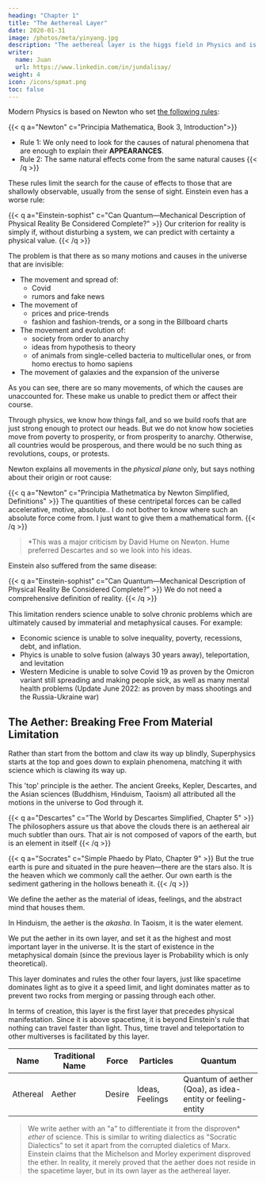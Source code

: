 ```yaml
---
heading: "Chapter 1"
title: "The Aethereal Layer"
date: 2020-01-31
image: /photos/meta/yinyang.jpg
description: "The aethereal layer is the higgs field in Physics and is the highest physical layer"
writer:
  name: Juan
  url: https://www.linkedin.com/in/jundalisay/
weight: 4
icon: /icons/spmat.png
toc: false
---
```




Modern Physics is based on Newton who set [the following rules](/research/newton/principia/book-3/1-introduction):  

{{< q a="Newton" c="Principia Mathematica, Book 3, Introduction">}}
- Rule 1: We only need to look for the causes of natural phenomena that are enough to explain their **APPEARANCES**.  
- Rule 2: The same natural effects come from the same natural causes
{{< /q >}}


These rules limit the search for the cause of effects to those that are shallowly observable, usually from the sense of sight. Einstein even has a worse rule:

{{< q a="Einstein-sophist" c="Can Quantum—Mechanical Description of Physical Reality Be Considered Complete?" >}}
Our criterion for reality is simply if, without disturbing a system, we can predict with certainty a physical value.
{{< /q >}}


The problem is that there as so many motions and causes in the universe that are invisible:

- The movement and spread of:
  - Covid
  - rumors and fake news
- The movement of
  - prices and price-trends
  - fashion and fashion-trends, or a song in the Billboard charts
- The movement and evolution of:
  - society from order to anarchy
  - ideas from hypothesis to theory 
  - of animals from single-celled bacteria to multicellular ones, or from homo erectus to homo sapiens  
- The movement of galaxies and the expansion of the universe


As you can see, there are so many movements, of which the causes are unaccounted for. These make us unable to predict them or affect their course. 

Through physics, we know how things fall, and so we build roofs that are just strong enough to protect our heads. But we do not know how societies move from poverty to prosperity, or from  prosperity to anarchy. Otherwise, all countries would be prosperous, and there would be no such thing as revolutions, coups, or protests. 

Newton explains all movements in the *physical plane* only, but says nothing about their origin or root cause<!-- . This is seen in Newton being unable to explain* where gravity or mass comes from -->:

{{< q a="Newton" c="Principia Mathetmatica by Newton Simplified, Definitions" >}}
The quantities of these centripetal forces can be called accelerative, motive, absolute.. I do not bother to know where such an absolute force come from. I just want to give them a mathematical form.
{{< /q >}}

> *This was a major criticism by David Hume on Newton. Hume preferred Descartes and so we look into his ideas.


Einstein also suffered from the same disease:

{{< q a="Einstein-sophist" c="Can Quantum—Mechanical Description of Physical Reality Be Considered Complete?" >}}
We do not need a comprehensive deﬁnition of reality.
{{< /q >}}


This limitation renders science unable to solve chronic problems which are ultimately caused by immaterial and metaphysical causes. For example: 

- Economic science is unable to solve inequality, poverty, recessions, debt, and inflation. 
- Phyics is unable to solve fusion (always 30 years away), teleportation, and levitation
- Western Medicine is unable to solve Covid 19 as proven by the Omicron variant still spreading and making people sick, as well as many mental health problems (Update June 2022: as proven by mass shootings and the Russia-Ukraine war)




## The Aether: Breaking Free From Material Limitation

Rather than start from the bottom and claw its way up blindly, Superphysics starts at the top and goes down to explain phenomena, matching it with science which is clawing its way up. 

This 'top' principle is the aether. <!-- To solve such problems, we bring back the pre-Newtonian sciences of natural philosophy which were integrated with metaphysics. For example, --> The ancient Greeks, Kepler, Descartes, and the Asian sciences (Buddhism, Hinduism, Taoism) all attributed all the motions in the universe to God through it.

{{< q a="Descartes" c="The World by Descartes Simplified, Chapter 5" >}}
The philosophers assure us that above the clouds there is an aethereal air much subtler than ours. That air is not composed of vapors of the earth, but is an element in itself
{{< /q >}}


{{< q a="Socrates" c="Simple Phaedo by Plato, Chapter 9" >}}
But the true earth is pure and situated in the pure heaven—there are the stars also. It is the heaven which we commonly call the aether. Our own earth is the sediment gathering in the hollows beneath it.
{{< /q >}}


We define the aether as the material of ideas, feelings, and the abstract mind that houses them.  

In Hinduism, the aether is the *akasha*. In Taoism, it is the water element. 

We put the aether in its own layer, and set it as the highest and most important layer in the universe. It is the start of existence in the metaphysical domain (since the previous layer is Probability which is only theoretical).


<!-- In Physics, this layer manifests as the Higgs Field which has many unknown properties, consistent with the current lack of understanding of the physical universe. -->

This layer dominates and rules the other four layers, just like spacetime dominates light as to give it a speed limit, and light dominates matter as to prevent two rocks from merging or passing through each other. 


In terms of creation, this layer is the first layer that precedes physical manifestation. Since it is above spacetime, it is beyond Einstein's rule that nothing can travel faster than light. Thus, time travel and teleportation to other multiverses is facilitated by this layer.


Name | Traditional Name | Force | Particles | Quantum
--- | --- | --- | --- | --- 
Athereal | Aether | Desire | Ideas, Feelings | Quantum of aether (Qoa), as idea-entity or feeling-entity


> We write aether with an "a" to differentiate it from the disproven* *ether* of science. This is similar to writing dialectics as "Socratic Dialectics" to set it apart from the corrupted dialetics of Marx. Einstein claims that the Michelson and Morley experiment disproved the ether. In reality, it merely proved that the aether does not reside in the spacetime layer, but in its own layer as the aethereal layer.
